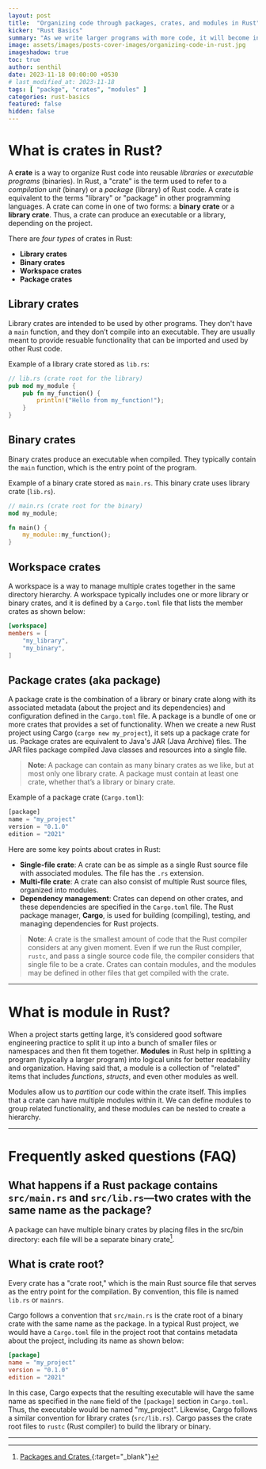 ```yaml
---
layout: post
title:  "Organizing code through packages, crates, and modules in Rust"
kicker: "Rust Basics"
summary: "As we write larger programs with more code, it will become increasingly essential to organize our code. By grouping related functionality, we will make it easier to locate the code that implements a specific feature and to modify its functionality. As our project expands, it's high time to organize our code by splitting it into multiple packages, crates, and modules to have better readability and maintainability. We will look at what's in Rust that helps us organize the code."
image: assets/images/posts-cover-images/organizing-code-in-rust.jpg
imageshadow: true
toc: true
author: senthil
date: 2023-11-18 00:00:00 +0530
# last_modified_at: 2023-11-18
tags: [ "packge", "crates", "modules" ]
categories: rust-basics
featured: false
hidden: false
---
```


# What is crates in Rust?

A **crate** is a way to organize Rust code into reusable _libraries_ or _executable programs_ (binaries). In Rust, a "crate" is the term used to refer to a _compilation unit_ (binary) or a _package_ (library) of Rust code. A crate is equivalent to the terms "library" or "package" in other programming languages. A crate can come in one of two forms: a **binary crate** or a **library crate**. Thus, a crate can produce an executable or a library, depending on the project.

There are _four types_ of crates in Rust:

- **Library crates**
- **Binary crates**
- **Workspace crates**
- **Package crates**

## Library crates

Library crates are intended to be used by other programs. They don't have a `main` function, and they don’t compile into an executable. They are usually meant to provide resuable functionality that can be imported and used by other Rust code.

Example of a library crate stored as `lib.rs`:

```rust
// lib.rs (crate root for the library)
pub mod my_module {
    pub fn my_function() {
        println!("Hello from my_function!");
    }
}
```

## Binary crates

Binary crates produce an executable when compiled. They typically contain the `main` function, which is the entry point of the program.

Example of a binary crate stored as `main.rs`. This binary crate uses library crate (`lib.rs`).

```rust
// main.rs (crate root for the binary)
mod my_module;

fn main() {
    my_module::my_function();
}
```

## Workspace crates

A workspace is a way to manage multiple crates together in the same directory hierarchy. A workspace typically includes one or more library or binary crates, and it is defined by a `Cargo.toml` file that lists the member crates as shown below:

```toml
[workspace]
members = [
    "my_library",
    "my_binary",
]
```

## Package crates (aka package)

A package crate is the combination of a library or binary crate along with its associated metadata (about the project and its dependencies) and configuration defined in the `Cargo.toml` file. A package is a bundle of one or more crates that provides a set of functionality. When we create a new Rust project using Cargo (`cargo new my_project`), it sets up a package crate for us. Package crates are equivalent to Java's JAR (Java Archive) files. The JAR files package compiled Java classes and resources into a single file.

> **Note**: A package can contain as many binary crates as we like, but at most only one library crate. A package must contain at least one crate, whether that’s a library or binary crate.

Example of a package crate (`Cargo.toml`):

```rust
[package]
name = "my_project"
version = "0.1.0"
edition = "2021"
```

Here are some key points about crates in Rust:

- **Single-file crate**: A crate can be as simple as a single Rust source file with associated modules. The file has the `.rs` extension.
- **Multi-file crate**: A crate can also consist of multiple Rust source files, organized into modules.
- **Dependency management**: Crates can depend on other crates, and these dependencies are specified in the `Cargo.toml` file. The Rust package manager, **Cargo**, is used for building (compiling), testing, and managing dependencies for Rust projects.

> **Note**: A crate is the smallest amount of code that the Rust compiler considers at any given moment. Even if we run the Rust compiler, `rustc`, and pass a single source code file, the compiler considers that single file to be a crate. Crates can contain modules, and the modules may be defined in other files that get compiled with the crate.

---

# What is module in Rust?

When a project starts getting large, it’s considered good software engineering practice to split it up into a bunch of smaller files or namespaces and then fit them together. **Modules** in Rust help in splitting a program (typically a larger program) into logical units for better readability and organization. Having said that, a module is a collection of "related" items that includes _functions_, _structs_, and even other modules as well.

Modules allow us to _partition_ our code within the crate itself. This implies that a crate can have multiple modules within it. We can define modules to group related functionality, and these modules can be nested to create a hierarchy.

---

# Frequently asked questions (FAQ)

## What happens if a Rust package contains `src/main.rs` and `src/lib.rs`—two crates with the same name as the package?

A package can have multiple binary crates by placing files in the src/bin directory: each file will be a separate binary crate[^1].

## What is crate root?

Every crate has a "crate root," which is the main Rust source file that serves as the entry point for the compilation. By convention, this file is named `lib.rs` or `mainrs`. 

Cargo follows a convention that `src/main.rs` is the crate root of a binary crate with the same name as the package. In a typical Rust project, we would have a `Cargo.toml` file in the project root that contains metadata about the project, including its name as shown below:

```toml
[package]
name = "my_project"
version = "0.1.0"
edition = "2021"
```

In this case, Cargo expects that the resulting executable will have the same name as specified in the `name` field of the `[package]` section in `Cargo.toml`. Thus, the executable would be named "my_project". Likewise, Cargo follows a similar convention for library crates (`src/lib.rs`). Cargo passes the crate root files to `rustc` (Rust compiler) to build the library or binary.

---

[^1]: [Packages and Crates <i class="fa-solid fa-arrow-up-right-from-square"></i>](https://doc.rust-lang.org/book/ch07-01-packages-and-crates.html#packages-and-crates){:target="_blank"}